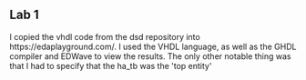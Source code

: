 ## Lab 1

<p>I copied the vhdl code from the dsd repository into https://edaplayground.com/. I used the VHDL language, as well as the GHDL compiler and EDWave to view the results. The only other notable thing was that I had to specify that the ha_tb was the 'top entity'</p>
 
